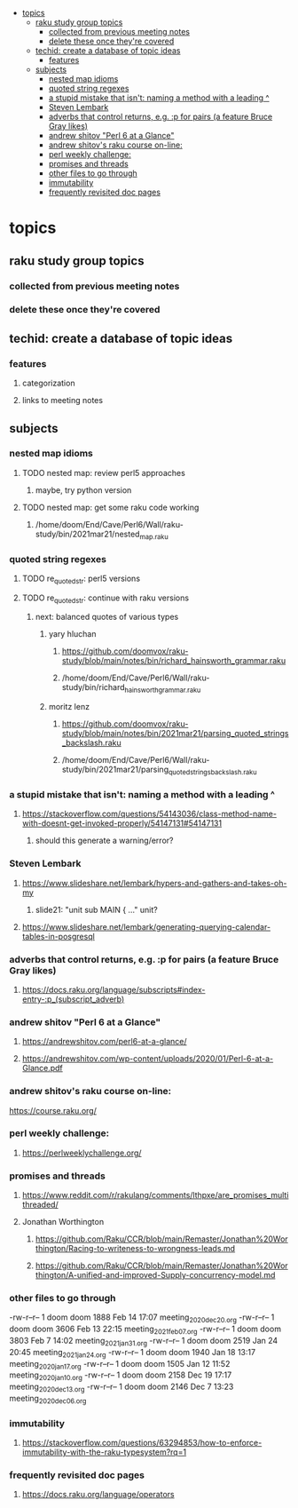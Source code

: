 - [topics](#org32586b0)
  - [raku study group topics](#org5b8fae6)
    - [collected from previous meeting notes](#org60e1ae2)
    - [delete these once they're covered](#orgbdecbe9)
  - [techid: create a database of topic ideas](#org7c59f7f)
    - [features](#org0c83e5e)
  - [subjects](#orgbe2568b)
    - [nested map idioms](#org48ae14b)
    - [quoted string regexes](#org9dd433a)
    - [a stupid mistake that isn't: naming a method with a leading ^](#org9056507)
    - [Steven Lembark](#org655be11)
    - [adverbs that control returns, e.g. :p for pairs (a feature Bruce Gray likes)](#org67c9033)
    - [andrew shitov "Perl 6 at a Glance"](#orgdbc0b4c)
    - [andrew shitov's raku course on-line:](#orgcf8ee91)
    - [perl weekly challenge:](#orgcec2cf2)
    - [promises and threads](#org7982e86)
    - [other files to go through](#orgaf88198)
    - [immutability](#org7ec843e)
    - [frequently revisited doc pages](#org0018f4a)


<a id="org32586b0"></a>

# topics


<a id="org5b8fae6"></a>

## raku study group topics


<a id="org60e1ae2"></a>

### collected from previous meeting notes


<a id="orgbdecbe9"></a>

### delete these once they're covered


<a id="org7c59f7f"></a>

## techid: create a database of topic ideas


<a id="org0c83e5e"></a>

### features

1.  categorization

2.  links to meeting notes


<a id="orgbe2568b"></a>

## subjects


<a id="org48ae14b"></a>

### nested map idioms

1.  TODO nested map: review perl5 approaches

    1.  maybe, try python version

2.  TODO nested map: get some raku code working

    1.  /home/doom/End/Cave/Perl6/Wall/raku-study/bin/2021mar21/nested<sub>map.raku</sub>


<a id="org9dd433a"></a>

### quoted string regexes

1.  TODO re<sub>quoted</sub><sub>str</sub>: perl5 versions

2.  TODO re<sub>quoted</sub><sub>str</sub>: continue with raku versions

    1.  next: balanced quotes of various types
    
        1.  yary hluchan
        
            1.  <https://github.com/doomvox/raku-study/blob/main/notes/bin/richard_hainsworth_grammar.raku>
            
            2.  /home/doom/End/Cave/Perl6/Wall/raku-study/bin/richard<sub>hainsworth</sub><sub>grammar.raku</sub>
        
        2.  moritz lenz
        
            1.  <https://github.com/doomvox/raku-study/blob/main/notes/bin/2021mar21/parsing_quoted_strings_backslash.raku>
            
            2.  /home/doom/End/Cave/Perl6/Wall/raku-study/bin/2021mar21/parsing<sub>quoted</sub><sub>strings</sub><sub>backslash.raku</sub>


<a id="org9056507"></a>

### a stupid mistake that isn't: naming a method with a leading ^

1.  <https://stackoverflow.com/questions/54143036/class-method-name-with-doesnt-get-invoked-properly/54147131#54147131>

    1.  should this generate a warning/error?


<a id="org655be11"></a>

### Steven Lembark

1.  <https://www.slideshare.net/lembark/hypers-and-gathers-and-takes-oh-my>

    1.  slide21:  "unit sub MAIN { &#x2026;"  unit?

2.  <https://www.slideshare.net/lembark/generating-querying-calendar-tables-in-posgresql>


<a id="org67c9033"></a>

### adverbs that control returns, e.g. :p for pairs (a feature Bruce Gray likes)

1.  <https://docs.raku.org/language/subscripts#index-entry-:p_(subscript_adverb)>


<a id="orgdbc0b4c"></a>

### andrew shitov "Perl 6 at a Glance"

1.  <https://andrewshitov.com/perl6-at-a-glance/>

2.  <https://andrewshitov.com/wp-content/uploads/2020/01/Perl-6-at-a-Glance.pdf>


<a id="orgcf8ee91"></a>

### andrew shitov's raku course on-line:

<https://course.raku.org/>


<a id="orgcec2cf2"></a>

### perl weekly challenge:

1.  <https://perlweeklychallenge.org/>


<a id="org7982e86"></a>

### promises and threads

1.  <https://www.reddit.com/r/rakulang/comments/lthpxe/are_promises_multithreaded/>

2.  Jonathan Worthington

    1.  <https://github.com/Raku/CCR/blob/main/Remaster/Jonathan%20Worthington/Racing-to-writeness-to-wrongness-leads.md>
    
    2.  <https://github.com/Raku/CCR/blob/main/Remaster/Jonathan%20Worthington/A-unified-and-improved-Supply-concurrency-model.md>


<a id="orgaf88198"></a>

### other files to go through

-rw-r&#x2013;r&#x2013; 1 doom doom 1888 Feb 14 17:07 meeting<sub>2020dec20.org</sub> -rw-r&#x2013;r&#x2013; 1 doom doom 3606 Feb 13 22:15 meeting<sub>2021feb07.org</sub> -rw-r&#x2013;r&#x2013; 1 doom doom 3803 Feb 7 14:02 meeting<sub>2021jan31.org</sub> -rw-r&#x2013;r&#x2013; 1 doom doom 2519 Jan 24 20:45 meeting<sub>2021jan24.org</sub> -rw-r&#x2013;r&#x2013; 1 doom doom 1940 Jan 18 13:17 meeting<sub>2020jan17.org</sub> -rw-r&#x2013;r&#x2013; 1 doom doom 1505 Jan 12 11:52 meeting<sub>2020jan10.org</sub> -rw-r&#x2013;r&#x2013; 1 doom doom 2158 Dec 19 17:17 meeting<sub>2020dec13.org</sub> -rw-r&#x2013;r&#x2013; 1 doom doom 2146 Dec 7 13:23 meeting<sub>2020dec06.org</sub>


<a id="org7ec843e"></a>

### immutability

1.  <https://stackoverflow.com/questions/63294853/how-to-enforce-immutability-with-the-raku-typesystem?rq=1>


<a id="org0018f4a"></a>

### frequently revisited doc pages

1.  <https://docs.raku.org/language/operators>
